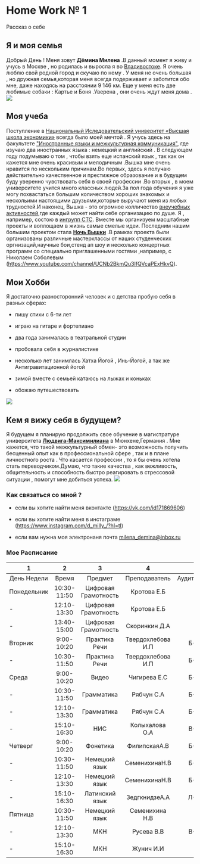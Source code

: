 # Home Work № 1
Рассказ о себе
## **Я и моя семья**
Добрый День ! Меня зовут **Дёмина Милена** .В данный момент я живу и учусь в Москве , но родилась и выросла я во [Владивостоке](https://ru.wikipedia.org/wiki/%D0%92%D0%BB%D0%B0%D0%B4%D0%B8%D0%B2%D0%BE%D1%81%D1%82%D0%BE%D0%BA). Я очень люблю свой родной город и скучаю по нему . У меня не очень большая , но дружная семья,которая меня всегда подерживает и заботится обо мне, даже находясь на расстоянии 9 146 км. Еще у меня есть две любимые собаки : Картье и Боня .Уверена , они очень ждут меня дома .
![](https://pp.userapi.com/c621511/v621511189/5fbd7/LvwLXOC1DV0.jpg)
## **Моя учеба** 
Поступление в [Национальный Иследовательский универитет «Высшая школа экономики»](https://www.hse.ru/) всегда было моей мечтой . Я учусь здесь на факультете ["Иностранные языки и межкультурная коммуникация"]( https://www.hse.ru/ba/lang/), где изучаю два иностранных языка : немецкий и английский . В следующем году подумываю о том , чтобы взять еще испанский язык , так как он кажется мне очень красивым и мелодичным .Вышка мне очень нравится по нескольким причинам.Во первых, здесь я получаю действительно качественное и престижное образование и в будущем буду уверенно чувствовать себя в своей профессии .Во вторых , в  моем университете учится много классных людей.За пол года обучения я уже могу похвастаться большим количеством хороших знакомых и нескольими настоящими друзьями,которые выручают меня из любых трудностей.И наконец, Вышка - это огромное колличество [внеучебных активностей](https://www.hse.ru/ba/journ/news/157874341.html),где каждый может найти себе организацию по душе. Я , например, состою в [ингрупп СТС](http://ingroupctc.ru/). Вместе мы организуем масштабные проекты и воплощаем в жизнь самые смелые идеи. Последним нашим большим проектом стала [**Ночь Вышки**](https://25.hse.ru/party/hsenight/) .В рамках проекта были организованы различные мастерклассы от наших студенческих оргнизаций,научные бои,стенд ап шоу и несколько концертных программ со специально приглашенными гостями ,например, с Николаем Соболевым (https://www.youtube.com/channel/UCNb2BkmQu3IfQVcaPExHkvQ).
## **Мои Хобби**
Я достаточно разносторонний человек и с детства пробую себя в разных сферах: 
+ пишу стихи с 6-ти лет
- играю на гитаре и фортепиано 
+ два года занималась в театральной студии 
- пробовала себя в журналистике
+ несколько лет занимлась Хатха Йогой , Инь-Йогой, а так же Антигравитационной йогой
- зимой вместе с семьей катаюсь на лыжах и коньках
+ обожаю путешествовать


![](https://pp.userapi.com/c841221/v841221189/40389/MZsJjjAUNDI.jpg)

## **Кем я вижу себя в будущем?**
Я будущем я планирую продолжить свое обучение в магистратуре университета [**Людвига-Максимилиана**](https://ru.wikipedia.org/wiki/%D0%9C%D1%8E%D0%BD%D1%85%D0%B5%D0%BD%D1%81%D0%BA%D0%B8%D0%B9_%D1%83%D0%BD%D0%B8%D0%B2%D0%B5%D1%80%D1%81%D0%B8%D1%82%D0%B5%D1%82) в Мюнхене,Германия . Мне кажется, что такой межкультурный обмен- это возможность получить бесценный опыт как в профессиональной сфере , так и в плане личностного роста . Что касается профессии , то я бы очень хотела стать переводчиком.Думаю, что такие качества , как вежливость, общительность и способность быстро реагировать в стрессовой ситуации , помогут мне добиться успеха.
![](http://universegroup.uz/wp-content/uploads/2016/12/lmu.jpg)
### **Как связаться со мной ?**
  - если вы хотите найти меня вконтакте (https://vk.com/id171869606)
  * если вы хотите найти меня в инстаграме (https://www.instagram.com/d_milly_/?hl=tl)
  - если вам нужна моя электронаня почта milena_demina@inbox.ru
  
### **Мое Расписание**
1|2|3|4|5|
---|:---:|:---:|:---:|---:
День Недели|Время|Предмет|Преподаватель|Аудитория
Понедельник|10:30-11:50|Цифровая Грамотность|Кротова Е.Б|320
-|12:10-13:30|Цифровая Грамотность|Кротова Е.Б|324
-|13:40-15:00|Цифровая Грамотность|Скоринкин Д.А|202
Вторник|9:00-10:20|Практика Речи|Твердохлебова И.П|Б-502
-|10:30-11:50|Практика Речи|Твердохлебова И.П|Б-502
Среда|9:00-10:20|Видео|Чигирева Е.С|Б-506
-|10:30-11:50|Грамматика|Рябчун С.А|Б-610
-|12:10-13:30|Грамматика|Рябчун С.А|Б-610
-|15:10-16:30|НИС|Колыхалова О.А|В-307
Четверг|9:00-10:20|Фонетика|ФилипскаяА.В|Б-507
-|10:30-11:50|Немецкий язык|СеменихинаН.В|Б-506
-|12:10-13:30|Немецкий язык|СеменихинаН.В|Б-506
-|15:10-16:30|Латинский язык|ЗедгкнидзеА.А|Л-505
Пятница|10:30-11:50|Немецкий язык|Семенихина Н.В|505
-|12:10-13:30|МКН|Русева В.В|В-412
-|15:10-16:30|МКН|Жунич И.И|511



